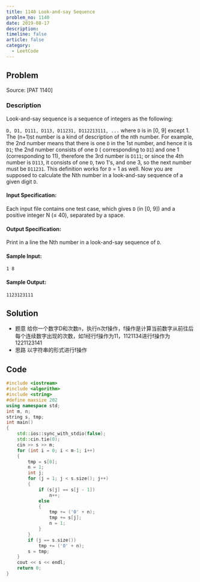 ```yaml
---
title: 1140 Look-and-say Sequence
problem_no: 1140
date: 2019-08-17
description: 
timeline: false
article: false
category:
  - LeetCode
---
```


<!--more-->

## Problem

Source: [PAT 1140]

### Description

Look-and-say sequence is a sequence of integers as the following:

`D, D1, D111, D113, D11231, D112213111, ...`
where `D` is in [0, 9] except 1. The (n+1)st number is a kind of description of the nth number. For example, the 2nd
number means that there is one `D` in the 1st number, and hence it is `D1`; the 2nd number consists of one `D` (
corresponding to `D1`) and one 1 (corresponding to 11), therefore the 3rd number is `D111`; or since the 4th number
is `D113`, it consists of one `D`, two 1's, and one 3, so the next number must be `D11231`. This definition works
for `D` = 1 as well. Now you are supposed to calculate the Nth number in a look-and-say sequence of a given digit `D`.

#### Input Specification:

Each input file contains one test case, which gives `D` (in [0, 9]) and a positive integer N (≤ 40), separated by a
space.

#### Output Specification:

Print in a line the Nth number in a look-and-say sequence of `D`.

#### Sample Input:

```
1 8
```

#### Sample Output:

```
1123123111
```

## Solution

- 题意 给你一个数字D和次数n，执行n次f操作，f操作是计算当前数字从前往后每个连续数字出现的次数，如1经行f操作为11，1121134进行f操作为1221123141
- 思路 以字符串的形式进行f操作

## Code




```cpp
#include <iostream>
#include <algorithm>
#include <string>
#define maxsize 202
using namespace std;
int m, n;
string s, tmp;
int main()
{
    std::ios::sync_with_stdio(false);
    std::cin.tie(0);
    cin >> s >> m;
    for (int i = 0; i < m-1; i++)
    {
        tmp = s[0];
        n = 1;
        int j;
        for (j = 1; j < s.size(); j++)
        {
            if (s[j] == s[j - 1])
                n++;
            else
            {
                tmp += ('0' + n);
                tmp += s[j];
                n = 1;
            }
        }
        if (j == s.size())
            tmp += ('0' + n);
        s = tmp;
    }
    cout << s << endl;
    return 0;
}
```
